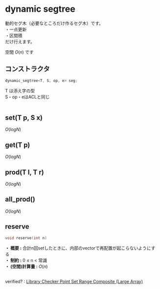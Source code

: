 # dynamic segtree

動的セグ木（必要なところだけ作るセグ木）です。  
・一点更新  
・区間積  
だけ行えます。  
  
空間 $O(n)$ です
<br>

## コンストラクタ
```cpp
dynamic_segtree<T, S, op, e> seg;
```

T は添え字の型  
S・op・eはACLと同じ  
<br>

## set(T p, S x)
$O(log N)$  

## get(T p)
$O(log N)$  

## prod(T l, T r)
$O(log N)$  

## all_prod()
$O(log N)$  

## reserve

```cpp
void reserve(int n)
```

**・ 概要 :** 合計n回setしたときに、内部のvectorで再配置が起こらないようにする  
**・ 制約 :** 0 ≤ n < 常識  
**・ (空間)計算量 :** $O(n)$  
<br>

verified? : [Library Checker Point Set Range Composite (Large Array)](https://judge.yosupo.jp/submission/286197)
